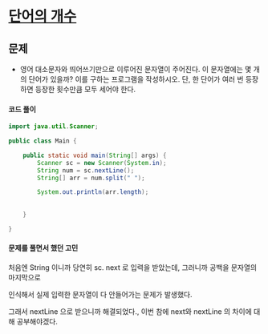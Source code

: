 # [단어의 개수](https://www.acmicpc.net/problem/1152)



## 문제

- 영어 대소문자와 띄어쓰기만으로 이루어진 문자열이 주어진다. 이 문자열에는 몇 개의 단어가 있을까? 이를 구하는 프로그램을 작성하시오. 단, 한 단어가 여러 번 등장하면 등장한 횟수만큼 모두 세어야 한다.



#### 코드 풀이

```java
import java.util.Scanner;

public class Main {

	public static void main(String[] args) {
		Scanner sc = new Scanner(System.in);
		String num = sc.nextLine();
		String[] arr = num.split(" ");

		System.out.println(arr.length);
		
		
	}

}

```



#### 문제를 풀면서 했던 고민 

처음엔 String 이니까 당연히 sc. next 로 입력을 받았는데, 그러니까 공백을 문자열의 마지막으로 

인식해서 실제 입력한 문자열이 다 안들어가는 문제가 발생했다. 



그래서 nextLine 으로 받으니까 해결되었다.,  이번 참에 next와 nextLine 의 차이에 대해 공부해야겠다. 

